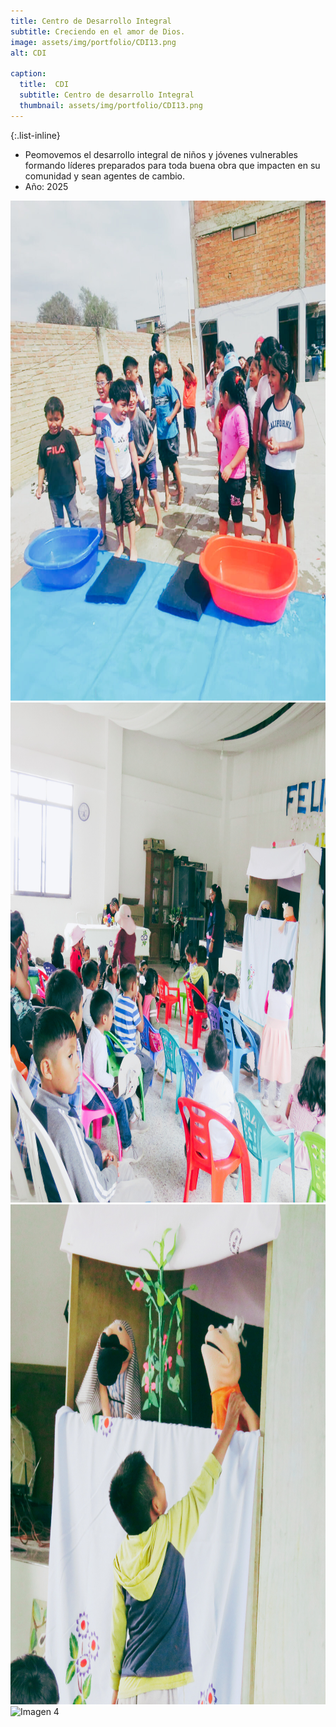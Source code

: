 ```yaml
---
title: Centro de Desarrollo Integral
subtitle: Creciendo en el amor de Dios.
image: assets/img/portfolio/CDI13.png
alt: CDI

caption:
  title:  CDI
  subtitle: Centro de desarrollo Integral
  thumbnail: assets/img/portfolio/CDI13.png
---
```

{:.list-inline}
- Peomovemos el desarrollo integral de niños y jóvenes vulnerables formando líderes preparados para toda buena obra que impacten en su comunidad y sean agentes de cambio.
- Año: 2025

<!DOCTYPE html>
<html lang="es">
<head>
  <meta charset="UTF-8">
  <meta name="viewport" content="width=device-width, initial-scale=1.0">
  <title>Carrusel Automático</title>
  <!-- Enlace al CSS -->
  <link rel="stylesheet" href="css/style.css">
</head>
<body>

  <!-- Carrusel -->
  <div class="carousel">
    <div class="slides">
      <img src="assets/img/portfolio/CDI9.png" alt="Imagen 1" width="800" height="800">
      <img src="assets/img/portfolio/CDI10.png" alt="Imagen 2" width="800" height="800">
      <img src="assets/img/portfolio/CDI11.png" alt="Imagen 3" width="800" height="800">
      <img src="assets/img/portfolio/CD12.png" alt="Imagen 4" width="800" height="800">
    </div>
  </div>

  <!-- Enlace al JS -->
  <script src="js/script.js"></script>
</body>
</html>

